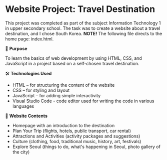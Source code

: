 # Website Project: Travel Destination

This project was completed as part of the subject Information Technology 1 in upper secondary school.
The task was to create a website about a travel destination, and I chose South Korea.
**NOTE!** The following file directs to the home page: index.html.

🎯 **Purpose**

To learn the basics of web development by using HTML, CSS, and JavaScript in a project based on a self-chosen travel destination.


🛠️ **Technologies Used**
- HTML – for structuring the content of the website
- CSS – for styling and layout
- JavaScript – for adding simple interactivity
- Visual Studio Code - code editor used for writing the code in various languages

📄 **Website Contents**
- Homepage with an introduction to the destination
- Plan Your Trip (flights, hotels, public transport, car rental)
- Attractions and Activities (activity packages and suggestions)
- Culture (clothing, food, traditional music, history, art, festivals)
- Explore Seoul (things to do, what's happening in Seoul, photo gallery of the city)
